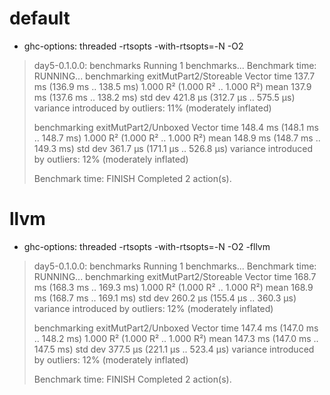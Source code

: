 # default
  - ghc-options: threaded -rtsopts -with-rtsopts=-N -O2

> day5-0.1.0.0: benchmarks
> Running 1 benchmarks...
> Benchmark time: RUNNING...
> benchmarking exitMutPart2/Storeable Vector
> time                 137.7 ms   (136.9 ms .. 138.5 ms)
>                      1.000 R²   (1.000 R² .. 1.000 R²)
> mean                 137.9 ms   (137.6 ms .. 138.2 ms)
> std dev              421.8 μs   (312.7 μs .. 575.5 μs)
> variance introduced by outliers: 11% (moderately inflated)
>
> benchmarking exitMutPart2/Unboxed Vector
> time                 148.4 ms   (148.1 ms .. 148.7 ms)
>                      1.000 R²   (1.000 R² .. 1.000 R²)
> mean                 148.9 ms   (148.7 ms .. 149.3 ms)
> std dev              361.7 μs   (171.1 μs .. 526.8 μs)
> variance introduced by outliers: 12% (moderately inflated)
>
> Benchmark time: FINISH
> Completed 2 action(s).

# llvm
 - ghc-options: threaded -rtsopts -with-rtsopts=-N -O2 -fllvm

> day5-0.1.0.0: benchmarks
> Running 1 benchmarks...
> Benchmark time: RUNNING...
> benchmarking exitMutPart2/Storeable Vector
> time                 168.7 ms   (168.3 ms .. 169.3 ms)
>                      1.000 R²   (1.000 R² .. 1.000 R²)
> mean                 168.9 ms   (168.7 ms .. 169.1 ms)
> std dev              260.2 μs   (155.4 μs .. 360.3 μs)
> variance introduced by outliers: 12% (moderately inflated)
>
> benchmarking exitMutPart2/Unboxed Vector
> time                 147.4 ms   (147.0 ms .. 148.2 ms)
>                      1.000 R²   (1.000 R² .. 1.000 R²)
> mean                 147.3 ms   (147.0 ms .. 147.5 ms)
> std dev              377.5 μs   (221.1 μs .. 523.4 μs)
> variance introduced by outliers: 12% (moderately inflated)
>
> Benchmark time: FINISH
> Completed 2 action(s).